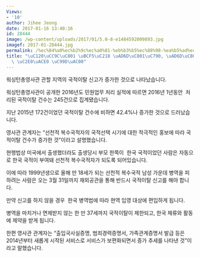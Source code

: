 ```yaml
---
Views:
- '10'
author: Jihee Jeong
date: 2017-01-16 13:40:16
id: 28444
image: /wp-content/uploads/2017/01/5.0-8-e1484592009893.jpg
imagef: 2017-01-28444.jpg
permalink: /%ec%84%a0%ec%b2%9c%ec%a0%81-%eb%b3%b5%ec%88%98-%ea%b5%ad%ec%a0%81%ec%9e%90-%ea%b5%ad%ec%a0%81%ec%9d%b4%ed%83%88-%ec%8b%a0%ea%b3%a0-%ec%a6%9d%ea%b0%80/
title: "\uC120\uCC9C\uC801 \uBCF5\uC218 \uAD6D\uC801\uC790, \uAD6D\uC801\uC774\uD0C8\
  \ \uC2E0\uACE0 \uC99D\uAC00"
---
```


워싱턴총영사관 관할 지역의 국적이탈 신고가 증가한 것으로 나타났습니다.

워싱턴총영사관이 공개한 2016년도 민원업무 처리 실적에 따르면 2016년 1년동안  처리된 국적이탈 건수는 245건으로 집계됐습니다.

지난 2015년 172건이었던 국적이탈 건수에 비하면 42.4%나 증가한 것으로 드러났습니다.

영사관 관계자는 “선천적 복수국적자의 국적선택 시기에 대한 적극적인 홍보에 따라 국적이탈 건수가 증가한 것”이라고 설명했습니다.

현행법상 미국에서 출생했더라도 출생당시 부모 한쪽이  한국 국적이었던 사람은 자동으로 한국 국적이 부여돼 선천적 복수국적자가 되도록 되어있습니다.

이에 따라 1999년생으로 올해 만 18세가 되는 선천적 복수국적 남성 가운데 병역을 피하려는 사람은 오는 3월 31일까지 재외공관을 통해 반드시 국적이탈 신고를 해야 합니다.

만약 신고를 하지 않을 경우  한국 병역법에 따라 현역 입영 대상에 편입하게 됩니다.

병역을 마치거나 면제받지 않는 한 만 37세까지 국적이탈이 제한되고, 한국 체류와 활동에 제약을 받게 됩니다.

한편 영사관 관계자는 “출입국사실증명, 범죄경력증명서, 가족관계증명서 발급 등은 2014년부터 새롭게 시작된 서비스로 서비스가 보편화되면서 증가 추세를 나타낸 것”이라고 말했습니다.